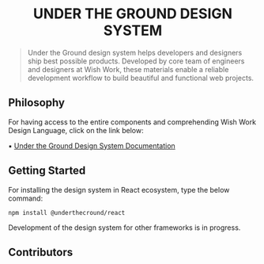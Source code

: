 <h1 align="center">
UNDER THE GROUND DESIGN SYSTEM
</h1>

>Under the Ground design system helps developers and designers ship best possible products. Developed by core team of engineers and designers at Wish Work,
>these materials enable a reliable development workflow to build beautiful and functional web projects.

## Philosophy 
For having access to the entire components and comprehending Wish Work Design Language, click on the link below:

▪️ [Under the Ground Design System Documentation](https://undertheground.wishwork.org)

## Getting Started
For installing the design system in React ecosystem, type the below command:
```
npm install @underthecround/react
```

Development of the design system for other frameworks is in progress.

## Contributors

